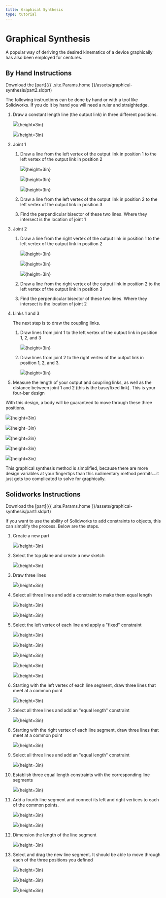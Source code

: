 ```yaml
---
title: Graphical Synthesis
type: tutorial
---
```


# Graphical Synthesis

A popular way of deriving the desired kinematics of a device graphically has also been employed for centures.


## By Hand Instructions

Download the [part]({{ .site.Params.home }}/assets/graphical-synthesis/part2.sldprt)

The following instructions can be done by hand or with a tool like Solidworks.  If you do it by hand you will need a ruler and straightedge.

1. Draw a constant length line (the output link) in three different positions.

    ![](../../figures/graphical-synthesis-hand/01.png){height=3in}
    
    ![](../../figures/graphical-synthesis-hand/02.png){height=3in}

1. Joint 1
    1. Draw a line from the left vertex of the output link in position 1 to the left vertex of the output link in position 2

        ![](../../figures/graphical-synthesis-hand/03.png){height=3in}
        
        ![](../../figures/graphical-synthesis-hand/04.png){height=3in}

        ![](../../figures/graphical-synthesis-hand/05.png){height=3in}

    
    1. Draw a line from the left vertex of the output link in position 2 to the left vertex of the output link in position 3
    1. Find the perpendicular bisector of these two lines.  Where they intersect is the location of joint 1
1. Joint 2 
    1. Draw a line from the right vertex of the output link in position 1 to the left vertex of the output link in position 2

        ![](../../figures/graphical-synthesis-hand/06.png){height=3in}

        ![](../../figures/graphical-synthesis-hand/07.png){height=3in}

        ![](../../figures/graphical-synthesis-hand/08.png){height=3in}
        
    1. Draw a line from the right vertex of the output link in position 2 to the left vertex of the output link in position 3
    1. Find the perpendicular bisector of these two lines.  Where they intersect is the location of joint 2
1. Links 1 and 3

    The next step is to draw the coupling links.

    1. Draw lines from joint 1 to the left vertex of the output link in position 1, 2, and 3

        ![](../../figures/graphical-synthesis-hand/09.png){height=3in}

    1. Draw lines from joint 2 to the right vertex of the output link in position 1, 2, and 3.
    
        ![](../../figures/graphical-synthesis-hand/10.png){height=3in}

1. Measure the length of your output and coupliing links, as well as the distance between joint 1 and 2 (this is the base/fixed link).  This is your four-bar design

With this design, a body will be guaranteed to move through these three positions.

![](../../figures/graphical-synthesis-hand/11.png){height=3in}

![](../../figures/graphical-synthesis-hand/12.png){height=3in}

![](../../figures/graphical-synthesis-hand/13.png){height=3in}

![](../../figures/graphical-synthesis-hand/14.png){height=3in}

![](../../figures/graphical-synthesis-hand/15.png){height=3in}


This graphical synthesis method is simplified, because there are more design variables at your fingertips than this rudimentary method permits...it just gets too complicated to solve for graphically.

<!--
Extensions to the four-bar linkage

Five bar linkages, surprisingly, have one more bar
-->

## Solidworks Instructions

Download the [part]({{ .site.Params.home }}/assets/graphical-synthesis/part1.sldprt)

If you want to use the ability of Solidworks to add constraints to objects, this can simplify the process.  Below are the steps.

1. Create a new part

    ![](../../figures/graphical-synthesis/00.png){height=3in}

1. Select the top plane and create a new sketch
 
    ![](../../figures/graphical-synthesis/01.png){height=3in}

1. Draw three lines

    ![](../../figures/graphical-synthesis/02.png){height=3in}

1. Select all three lines and add a constraint to make them equal length

    ![](../../figures/graphical-synthesis/03.png){height=3in}

    ![](../../figures/graphical-synthesis/04.png){height=3in}
    
1. Select the left vertex of each line and apply a "fixed" constraint

    ![](../../figures/graphical-synthesis/05.png){height=3in}

    ![](../../figures/graphical-synthesis/06.png){height=3in}

    ![](../../figures/graphical-synthesis/07.png){height=3in}

    ![](../../figures/graphical-synthesis/08.png){height=3in}

    ![](../../figures/graphical-synthesis/09.png){height=3in}

1. Starting with the left vertex of each line segment, draw three lines that meet at a common point

    ![](../../figures/graphical-synthesis/10.png){height=3in}

1. Select all three lines and add an "equal length" constraint

    ![](../../figures/graphical-synthesis/11.png){height=3in}

1. Starting with the right vertex of each line segment, draw three lines that meet at a common point

    ![](../../figures/graphical-synthesis/12.png){height=3in}


1. Select all three lines and add an "equal length" constraint

    ![](../../figures/graphical-synthesis/13.png){height=3in}

1. Establish three equal length constraints with the corresponding line segments

    ![](../../figures/graphical-synthesis/14.png){height=3in}


1. Add a fourth line segment and connect its left and right vertices to each of the common points.

    ![](../../figures/graphical-synthesis/15.png){height=3in}
    
    ![](../../figures/graphical-synthesis/16.png){height=3in}

1. Dimension the length of the line segment

    ![](../../figures/graphical-synthesis/17.png){height=3in}


1.  Select and drag the new line segment.  It should be able to move through each of the three positions you defined

    ![](../../figures/graphical-synthesis/18.png){height=3in}

    ![](../../figures/graphical-synthesis/19.png){height=3in}

    ![](../../figures/graphical-synthesis/20.png){height=3in}
